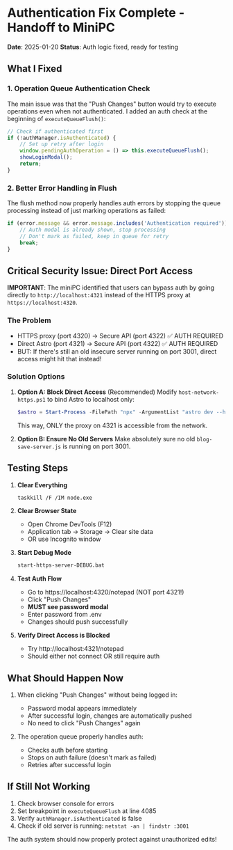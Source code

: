 # Authentication Fix Complete - Handoff to MiniPC

**Date**: 2025-01-20
**Status**: Auth logic fixed, ready for testing

## What I Fixed

### 1. Operation Queue Authentication Check
The main issue was that the "Push Changes" button would try to execute operations even when not authenticated. I added an auth check at the beginning of `executeQueueFlush()`:

```javascript
// Check if authenticated first
if (!authManager.isAuthenticated) {
    // Set up retry after login
    window.pendingAuthOperation = () => this.executeQueueFlush();
    showLoginModal();
    return;
}
```

### 2. Better Error Handling in Flush
The flush method now properly handles auth errors by stopping the queue processing instead of just marking operations as failed:

```javascript
if (error.message && error.message.includes('Authentication required')) {
    // Auth modal is already shown, stop processing
    // Don't mark as failed, keep in queue for retry
    break;
}
```

## Critical Security Issue: Direct Port Access

**IMPORTANT**: The miniPC identified that users can bypass auth by going directly to `http://localhost:4321` instead of the HTTPS proxy at `https://localhost:4320`.

### The Problem
- HTTPS proxy (port 4320) → Secure API (port 4322) ✅ AUTH REQUIRED
- Direct Astro (port 4321) → Secure API (port 4322) ✅ AUTH REQUIRED
- BUT: If there's still an old insecure server running on port 3001, direct access might hit that instead!

### Solution Options

1. **Option A: Block Direct Access** (Recommended)
   Modify `host-network-https.ps1` to bind Astro to localhost only:
   ```powershell
   $astro = Start-Process -FilePath "npx" -ArgumentList "astro dev --host 127.0.0.1 --port 4320"
   ```
   This way, ONLY the proxy on 4321 is accessible from the network.

2. **Option B: Ensure No Old Servers**
   Make absolutely sure no old `blog-save-server.js` is running on port 3001.

## Testing Steps

1. **Clear Everything**
   ```bash
   taskkill /F /IM node.exe
   ```

2. **Clear Browser State**
   - Open Chrome DevTools (F12)
   - Application tab → Storage → Clear site data
   - OR use Incognito window

3. **Start Debug Mode**
   ```bash
   start-https-server-DEBUG.bat
   ```

4. **Test Auth Flow**
   - Go to https://localhost:4320/notepad (NOT port 4321!)
   - Click "Push Changes"
   - **MUST see password modal**
   - Enter password from .env
   - Changes should push successfully

5. **Verify Direct Access is Blocked**
   - Try http://localhost:4321/notepad
   - Should either not connect OR still require auth

## What Should Happen Now

1. When clicking "Push Changes" without being logged in:
   - Password modal appears immediately
   - After successful login, changes are automatically pushed
   - No need to click "Push Changes" again

2. The operation queue properly handles auth:
   - Checks auth before starting
   - Stops on auth failure (doesn't mark as failed)
   - Retries after successful login

## If Still Not Working

1. Check browser console for errors
2. Set breakpoint in `executeQueueFlush` at line 4085
3. Verify `authManager.isAuthenticated` is false
4. Check if old server is running: `netstat -an | findstr :3001`

The auth system should now properly protect against unauthorized edits!